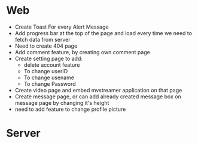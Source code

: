 # Web
* Create Toast For every Alert Message
* Add progress bar at the top of the page and load every time we need to fetch data from server
* Need to create 404 page
* Add comment feature, by creating own comment page
* Create setting page to add:
  * delete account feature
  * To change userID
  * To change usename
  * To change Password
* Create video page and embed mvstreamer application on that page
* Create message page, or can add already created message box on message page by changing it's height
* need to add feature to change profile picture

# Server
